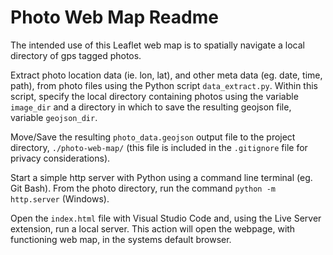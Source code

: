 <h1>Photo Web Map Readme</h1>
<p>The intended use of this Leaflet web map is to spatially navigate a local directory of gps tagged photos.</p>
<p>Extract photo location data (ie. lon, lat), and other meta data (eg. date, time, path), from photo files using the Python script <code>data_extract.py</code>. Within this script, specify the local directory containing photos using the variable <code>image_dir</code> and a directory in which to save the resulting geojson file, variable <code>geojson_dir</code>.</p>
<p>Move/Save the resulting <code>photo_data.geojson</code> output file to the project directory, <code>./photo-web-map/</code> (this file is included in the <code>.gitignore</code> file for privacy considerations).</p>
<p>Start a simple http server with Python using a command line terminal (eg. Git Bash). From the photo directory, run the command <code>python -m http.server</code> (Windows).</p>
<p>Open the <code>index.html</code> file with Visual Studio Code and, using the Live Server extension, run a local server. This action will open the webpage, with functioning web map, in the systems default browser.</p>